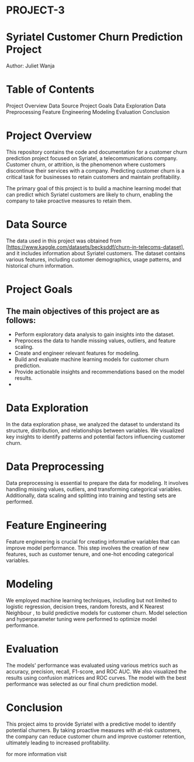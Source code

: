 # PROJECT-3
# Syriatel Customer Churn Prediction Project
   Author: Juliet Wanja

# Table of Contents
Project Overview
Data Source
Project Goals
Data Exploration
Data Preprocessing
Feature Engineering
Modeling
Evaluation
Conclusion

# Project Overview
This repository contains the code and documentation for a customer churn prediction project focused on Syriatel, a telecommunications company. Customer churn, or attrition, is the phenomenon where customers discontinue their services with a company. Predicting customer churn is a critical task for businesses to retain customers and maintain profitability.

The primary goal of this project is to build a machine learning model that can predict which Syriatel customers are likely to churn, enabling the company to take proactive measures to retain them.

# Data Source
The data used in this project was obtained from [https://www.kaggle.com/datasets/becksddf/churn-in-telecoms-dataset], and it includes information about Syriatel customers. The dataset contains various features, including customer demographics, usage patterns, and historical churn information.

# Project Goals
## The main objectives of this project are as follows:

* Perform exploratory data analysis to gain insights into the dataset.
* Preprocess the data to handle missing values, outliers, and feature scaling.
* Create and engineer relevant features for modeling.
* Build and evaluate machine learning models for customer churn prediction.
* Provide actionable insights and recommendations based on the model results.
* 
# Data Exploration
In the data exploration phase, we analyzed the dataset to understand its structure, distribution, and relationships between variables. We visualized key insights to identify patterns and potential factors influencing customer churn.

# Data Preprocessing
Data preprocessing is essential to prepare the data for modeling. It involves handling missing values, outliers, and transforming categorical variables. Additionally, data scaling and splitting into training and testing sets are performed.

# Feature Engineering
Feature engineering is crucial for creating informative variables that can improve model performance. This step involves the creation of new features, such as customer tenure, and one-hot encoding categorical variables.

# Modeling
We employed machine learning techniques, including but not limited to logistic regression, decision trees, random forests, and K Nearest Neighbour , to build predictive models for customer churn. Model selection and hyperparameter tuning were performed to optimize model performance.

# Evaluation
The models' performance was evaluated using various metrics such as accuracy, precision, recall, F1-score, and ROC AUC. We also visualized the results using confusion matrices and ROC curves. The model with the best performance was selected as our final churn prediction model.

# Conclusion
This project aims to provide Syriatel with a predictive model to identify potential churners. By taking proactive measures with at-risk customers, the company can reduce customer churn and improve customer retention, ultimately leading to increased profitability.


for more information visit 





